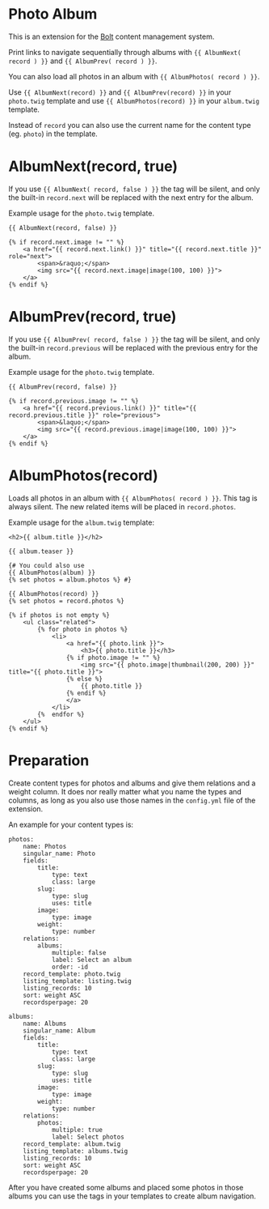 Photo Album
===========

This is an extension for the [Bolt](http://bolt.cm) content management system.

Print links to navigate sequentially through albums with `{{ AlbumNext( record ) }}` and `{{ AlbumPrev( record ) }}`.

You can also load all photos in an album with `{{ AlbumPhotos( record ) }}`.

Use `{{ AlbumNext(record) }}` and `{{ AlbumPrev(record) }}` in your `photo.twig` template and use `{{ AlbumPhotos(record) }}` in your `album.twig` template.

Instead of `record` you can also use the current name for the content type (eg. `photo`) in the template.


AlbumNext(record, true)
=======================
If you use `{{ AlbumNext( record, false ) }}` the tag will be silent, and only the built-in `record.next` will be replaced with the next entry for the album.

Example usage for the `photo.twig` template.
    
    {{ AlbumNext(record, false) }}
    
    {% if record.next.image != "" %}
        <a href="{{ record.next.link() }}" title="{{ record.next.title }}" role="next">
            <span>&raquo;</span>
            <img src="{{ record.next.image|image(100, 100) }}">
        </a>
    {% endif %}


AlbumPrev(record, true)
=======================
If you use `{{ AlbumPrev( record, false ) }}` the tag will be silent, and only the built-in `record.previous` will be replaced with the previous entry for the album.

Example usage for the `photo.twig` template.

    {{ AlbumPrev(record, false) }}
    
    {% if record.previous.image != "" %}
        <a href="{{ record.previous.link() }}" title="{{ record.previous.title }}" role="previous">
            <span>&laquo;</span>
            <img src="{{ record.previous.image|image(100, 100) }}">
        </a>
    {% endif %}


AlbumPhotos(record)
===========================
Loads all photos in an album with `{{ AlbumPhotos( record ) }}`. This tag is always silent. The new related items will be placed in `record.photos`.

Example usage for the `album.twig` template:

    <h2>{{ album.title }}</h2>

    {{ album.teaser }}

    {# You could also use
    {{ AlbumPhotos(album) }}
    {% set photos = album.photos %} #}
    
    {{ AlbumPhotos(record) }}
    {% set photos = record.photos %}
   
    {% if photos is not empty %}
        <ul class="related">
            {% for photo in photos %}
                <li>
                    <a href="{{ photo.link }}">
                        <h3>{{ photo.title }}</h3>
                    {% if photo.image != "" %}
                        <img src="{{ photo.image|thumbnail(200, 200) }}" title="{{ photo.title }}">
                    {% else %}
                        {{ photo.title }}
                    {% endif %}
                    </a>
                </li>
            {%  endfor %}
        </ul>
    {% endif %}


Preparation
===========
Create content types for photos and albums and give them relations and a weight column. It does nor really matter what you name the types and columns, as long as you also use those names in the `config.yml` file of the extension.

An example for your content types is:
    
    photos:
        name: Photos
        singular_name: Photo
        fields:
            title:
                type: text
                class: large
            slug:
                type: slug
                uses: title
            image:
                type: image
            weight:
                type: number
        relations:
            albums:
                multiple: false
                label: Select an album
                order: -id
        record_template: photo.twig
        listing_template: listing.twig
        listing_records: 10
        sort: weight ASC
        recordsperpage: 20
        
    albums:
        name: Albums
        singular_name: Album
        fields:
            title:
                type: text
                class: large
            slug:
                type: slug
                uses: title
            image:
                type: image
            weight:
                type: number
        relations:
            photos:
                multiple: true
                label: Select photos
        record_template: album.twig
        listing_template: albums.twig
        listing_records: 10
        sort: weight ASC
        recordsperpage: 20

After you have created some albums and placed some photos in those albums you can use the tags in your templates to create album navigation.


